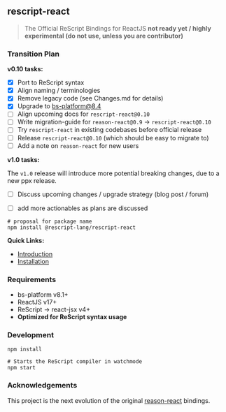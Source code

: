 ## rescript-react 

> The Official ReScript Bindings for ReactJS
> **not ready yet / highly experimental (do not use, unless you are contributor)**

### Transition Plan

**v0.10 tasks:**

- [x] Port to ReScript syntax
- [x] Align naming / terminologies
- [x] Remove legacy code (see Changes.md for details)
- [x] Upgrade to bs-platform@8.4
- [ ] Align upcoming docs for `rescript-react@0.10`
- [ ] Write migration-guide for `reason-react@0.9` -> `rescript-react@0.10`
- [ ] Try `rescript-react` in existing codebases before official release
- [ ] Release `rescript-react@0.10` (which should be easy to migrate to)
- [ ] Add a note on `reason-react` for new users

**v1.0 tasks:**

The `v1.0` release will introduce more potential breaking changes, due to a new ppx release.

- [ ] Discuss upcoming changes / upgrade strategy (blog post / forum)
- [ ] add more actionables as plans are discussed


```
# proposal for package name
npm install @rescript-lang/rescript-react
```

**Quick Links:**

- [Introduction](https://rescript-lang.org/docs/react/latest/introduction)
- [Installation](https://rescript-lang.org/docs/react/latest/installation)

### Requirements

- bs-platform v8.1+
- ReactJS v17+
- ReScript -> react-jsx v4+
- **Optimized for ReScript syntax usage**

### Development

```
npm install

# Starts the ReScript compiler in watchmode
npm start
```

### Acknowledgements

This project is the next evolution of the original [reason-react](https://github.com/reasonml/reason-react) bindings.

